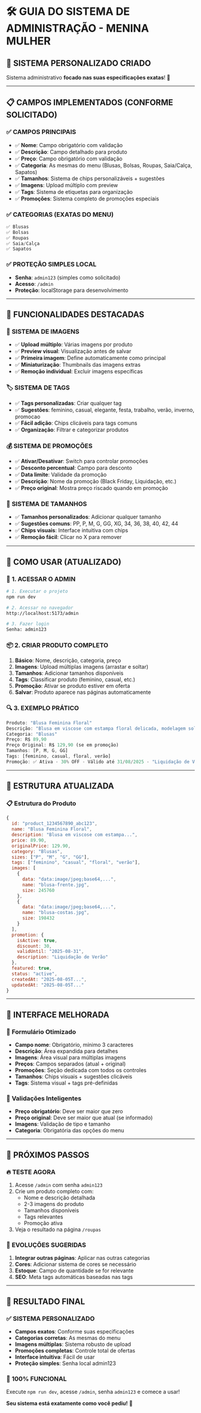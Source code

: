 # 🛠️ GUIA DO SISTEMA DE ADMINISTRAÇÃO - MENINA MULHER

## 🎯 **SISTEMA PERSONALIZADO CRIADO**

Sistema administrativo **focado nas suas especificações exatas**! 🚀

---

## 📋 **CAMPOS IMPLEMENTADOS (CONFORME SOLICITADO)**

### ✅ **CAMPOS PRINCIPAIS**
- ✅ **Nome**: Campo obrigatório com validação
- ✅ **Descrição**: Campo detalhado para produto
- ✅ **Preço**: Campo obrigatório com validação
- ✅ **Categoria**: As mesmas do menu (Blusas, Bolsas, Roupas, Saia/Calça, Sapatos)
- ✅ **Tamanhos**: Sistema de chips personalizáveis + sugestões
- ✅ **Imagens**: Upload múltiplo com preview
- ✅ **Tags**: Sistema de etiquetas para organização
- ✅ **Promoções**: Sistema completo de promoções especiais

### ✅ **CATEGORIAS (EXATAS DO MENU)**
```javascript
✅ Blusas
✅ Bolsas  
✅ Roupas
✅ Saia/Calça
✅ Sapatos
```

### ✅ **PROTEÇÃO SIMPLES LOCAL**
- **Senha**: `admin123` (simples como solicitado)
- **Acesso**: `/admin`
- **Proteção**: localStorage para desenvolvimento

---

## 🚀 **FUNCIONALIDADES DESTACADAS**

### 📸 **SISTEMA DE IMAGENS**
- ✅ **Upload múltiplo**: Várias imagens por produto
- ✅ **Preview visual**: Visualização antes de salvar
- ✅ **Primeira imagem**: Define automaticamente como principal
- ✅ **Miniaturização**: Thumbnails das imagens extras
- ✅ **Remoção individual**: Excluir imagens específicas

### 🏷️ **SISTEMA DE TAGS**
- ✅ **Tags personalizadas**: Criar qualquer tag
- ✅ **Sugestões**: feminino, casual, elegante, festa, trabalho, verão, inverno, promocao
- ✅ **Fácil adição**: Chips clicáveis para tags comuns
- ✅ **Organização**: Filtrar e categorizar produtos

### 💰 **SISTEMA DE PROMOÇÕES**
- ✅ **Ativar/Desativar**: Switch para controlar promoções
- ✅ **Desconto percentual**: Campo para desconto
- ✅ **Data limite**: Validade da promoção
- ✅ **Descrição**: Nome da promoção (Black Friday, Liquidação, etc.)
- ✅ **Preço original**: Mostra preço riscado quando em promoção

### 📏 **SISTEMA DE TAMANHOS**
- ✅ **Tamanhos personalizados**: Adicionar qualquer tamanho
- ✅ **Sugestões comuns**: PP, P, M, G, GG, XG, 34, 36, 38, 40, 42, 44
- ✅ **Chips visuais**: Interface intuitiva com chips
- ✅ **Remoção fácil**: Clicar no X para remover

---

## 🎯 **COMO USAR (ATUALIZADO)**

### 📱 **1. ACESSAR O ADMIN**
```bash
# 1. Executar o projeto
npm run dev

# 2. Acessar no navegador
http://localhost:5173/admin

# 3. Fazer login
Senha: admin123
```

### 📦 **2. CRIAR PRODUTO COMPLETO**
1. **Básico**: Nome, descrição, categoria, preço
2. **Imagens**: Upload múltiplas imagens (arrastar e soltar)
3. **Tamanhos**: Adicionar tamanhos disponíveis
4. **Tags**: Classificar produto (feminino, casual, etc.)
5. **Promoção**: Ativar se produto estiver em oferta
6. **Salvar**: Produto aparece nas páginas automaticamente

### 🔍 **3. EXEMPLO PRÁTICO**
```javascript
Produto: "Blusa Feminina Floral"
Descrição: "Blusa em viscose com estampa floral delicada, modelagem solta e confortável para o dia a dia"
Categoria: "Blusas"
Preço: R$ 89,90
Preço Original: R$ 129,90 (se em promoção)
Tamanhos: [P, M, G, GG]
Tags: [feminino, casual, floral, verão]
Promoção: ✅ Ativa - 30% OFF - Válido até 31/08/2025 - "Liquidação de Verão"
```

---

## 💾 **ESTRUTURA ATUALIZADA**

### 📋 **Estrutura do Produto**
```javascript
{
  id: "product_1234567890_abc123",
  name: "Blusa Feminina Floral",
  description: "Blusa em viscose com estampa...",
  price: 89.90,
  originalPrice: 129.90,
  category: "Blusas",
  sizes: ["P", "M", "G", "GG"],
  tags: ["feminino", "casual", "floral", "verão"],
  images: [
    {
      data: "data:image/jpeg;base64,...",
      name: "blusa-frente.jpg",
      size: 245760
    },
    {
      data: "data:image/jpeg;base64,...", 
      name: "blusa-costas.jpg",
      size: 198432
    }
  ],
  promotion: {
    isActive: true,
    discount: 30,
    validUntil: "2025-08-31",
    description: "Liquidação de Verão"
  },
  featured: true,
  status: "active",
  createdAt: "2025-08-05T...",
  updatedAt: "2025-08-05T..."
}
```

---

## 🎨 **INTERFACE MELHORADA**

### 📱 **Formulário Otimizado**
- **Campo nome**: Obrigatório, mínimo 3 caracteres
- **Descrição**: Área expandida para detalhes
- **Imagens**: Área visual para múltiplas imagens
- **Preços**: Campos separados (atual + original)
- **Promoções**: Seção dedicada com todos os controles
- **Tamanhos**: Chips visuais + sugestões clicáveis
- **Tags**: Sistema visual + tags pré-definidas

### 🎯 **Validações Inteligentes**
- **Preço obrigatório**: Deve ser maior que zero
- **Preço original**: Deve ser maior que atual (se informado)
- **Imagens**: Validação de tipo e tamanho
- **Categoria**: Obrigatória das opções do menu

---

## 🚀 **PRÓXIMOS PASSOS**

### 🔥 **TESTE AGORA**
1. Acesse `/admin` com senha `admin123`
2. Crie um produto completo com:
   - Nome e descrição detalhada
   - 2-3 imagens do produto
   - Tamanhos disponíveis
   - Tags relevantes
   - Promoção ativa
3. Veja o resultado na página `/roupas`

### 📅 **EVOLUÇÕES SUGERIDAS**
1. **Integrar outras páginas**: Aplicar nas outras categorias
2. **Cores**: Adicionar sistema de cores se necessário
3. **Estoque**: Campo de quantidade se for relevante
4. **SEO**: Meta tags automáticas baseadas nas tags

---

## 🎉 **RESULTADO FINAL**

### ✅ **SISTEMA PERSONALIZADO**
- **Campos exatos**: Conforme suas especificações
- **Categorias corretas**: As mesmas do menu
- **Imagens múltiplas**: Sistema robusto de upload
- **Promoções completas**: Controle total de ofertas
- **Interface intuitiva**: Fácil de usar
- **Proteção simples**: Senha local admin123

### 🎯 **100% FUNCIONAL**
Execute `npm run dev`, acesse `/admin`, senha `admin123` e comece a usar!

**Seu sistema está exatamente como você pediu!** 🚀
